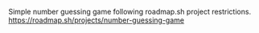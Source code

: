 Simple number guessing game following roadmap.sh project restrictions.
https://roadmap.sh/projects/number-guessing-game
